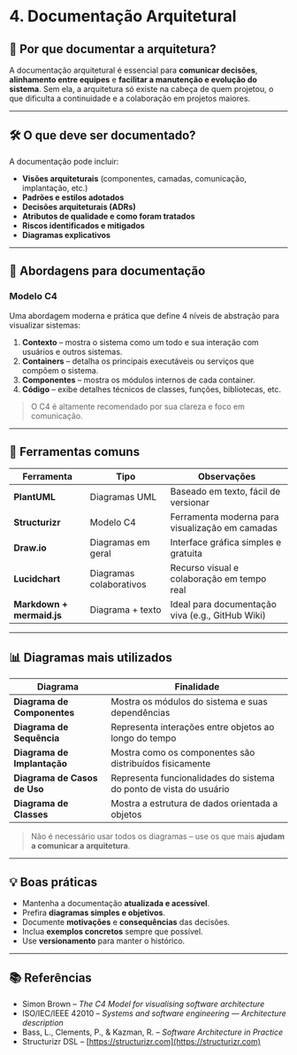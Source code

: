 # 4. Documentação Arquitetural

## 🧩 Por que documentar a arquitetura?

A documentação arquitetural é essencial para **comunicar decisões**, **alinhamento entre equipes** e **facilitar a manutenção e evolução do sistema**. Sem ela, a arquitetura só existe na cabeça de quem projetou, o que dificulta a continuidade e a colaboração em projetos maiores.

---

## 🛠️ O que deve ser documentado?

A documentação pode incluir:

- **Visões arquiteturais** (componentes, camadas, comunicação, implantação, etc.)
- **Padrões e estilos adotados**
- **Decisões arquiteturais (ADRs)**
- **Atributos de qualidade e como foram tratados**
- **Riscos identificados e mitigados**
- **Diagramas explicativos**

---

## 🧭 Abordagens para documentação

### Modelo C4

Uma abordagem moderna e prática que define 4 níveis de abstração para visualizar sistemas:

1. **Contexto** – mostra o sistema como um todo e sua interação com usuários e outros sistemas.
2. **Containers** – detalha os principais executáveis ou serviços que compõem o sistema.
3. **Componentes** – mostra os módulos internos de cada container.
4. **Código** – exibe detalhes técnicos de classes, funções, bibliotecas, etc.

> O C4 é altamente recomendado por sua clareza e foco em comunicação.

---

## 🧰 Ferramentas comuns

| Ferramenta                | Tipo                    | Observações                                      |
| ------------------------- | ----------------------- | ------------------------------------------------ |
| **PlantUML**              | Diagramas UML           | Baseado em texto, fácil de versionar             |
| **Structurizr**           | Modelo C4               | Ferramenta moderna para visualização em camadas  |
| **Draw.io**               | Diagramas em geral      | Interface gráfica simples e gratuita             |
| **Lucidchart**            | Diagramas colaborativos | Recurso visual e colaboração em tempo real       |
| **Markdown + mermaid.js** | Diagrama + texto        | Ideal para documentação viva (e.g., GitHub Wiki) |

---

## 📊 Diagramas mais utilizados

| Diagrama                     | Finalidade                                                         |
| ---------------------------- | ------------------------------------------------------------------ |
| **Diagrama de Componentes**  | Mostra os módulos do sistema e suas dependências                   |
| **Diagrama de Sequência**    | Representa interações entre objetos ao longo do tempo              |
| **Diagrama de Implantação**  | Mostra como os componentes são distribuídos fisicamente            |
| **Diagrama de Casos de Uso** | Representa funcionalidades do sistema do ponto de vista do usuário |
| **Diagrama de Classes**      | Mostra a estrutura de dados orientada a objetos                    |

> Não é necessário usar todos os diagramas – use os que mais **ajudam a comunicar a arquitetura**.

---

## 💡 Boas práticas

- Mantenha a documentação **atualizada e acessível**.
- Prefira **diagramas simples e objetivos**.
- Documente **motivações** e **consequências** das decisões.
- Inclua **exemplos concretos** sempre que possível.
- Use **versionamento** para manter o histórico.

---

## 📚 Referências

- Simon Brown – _The C4 Model for visualising software architecture_
- ISO/IEC/IEEE 42010 – _Systems and software engineering — Architecture description_
- Bass, L., Clements, P., & Kazman, R. – _Software Architecture in Practice_
- Structurizr DSL – [https://structurizr.com](https://structurizr.com)
